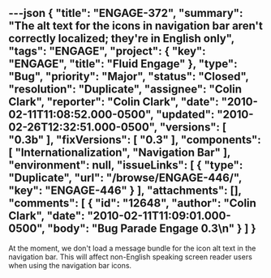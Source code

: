 ---json
{
  "title": "ENGAGE-372",
  "summary": "The alt text for the icons in navigation bar aren't correctly localized; they're in English only",
  "tags": "ENGAGE",
  "project": {
    "key": "ENGAGE",
    "title": "Fluid Engage"
  },
  "type": "Bug",
  "priority": "Major",
  "status": "Closed",
  "resolution": "Duplicate",
  "assignee": "Colin Clark",
  "reporter": "Colin Clark",
  "date": "2010-02-11T11:08:52.000-0500",
  "updated": "2010-02-26T12:32:51.000-0500",
  "versions": [
    "0.3b"
  ],
  "fixVersions": [
    "0.3"
  ],
  "components": [
    "Internationalization",
    "Navigation Bar"
  ],
  "environment": null,
  "issueLinks": [
    {
      "type": "Duplicate",
      "url": "/browse/ENGAGE-446/",
      "key": "ENGAGE-446"
    }
  ],
  "attachments": [],
  "comments": [
    {
      "id": "12648",
      "author": "Colin Clark",
      "date": "2010-02-11T11:09:01.000-0500",
      "body": "Bug Parade Engage 0.3\n"
    }
  ]
}
---
At the moment, we don't load a message bundle for the icon alt text in the navigation bar. This will affect non-English speaking screen reader users when using the navigation bar icons.

        